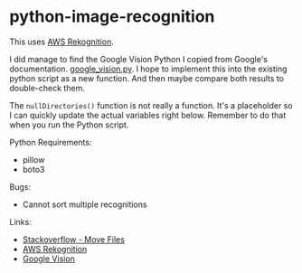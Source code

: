 # python-image-recognition

This uses [AWS Rekognition](https://docs.aws.amazon.com/rekognition/latest/dg/images-bytes.html). 

I did manage to find the Google Vision Python I copied from Google's documentation. [google_vision.py](https://github.com/hxrsmurf/python-image-recognition/blob/master/google_vision.py). I hope to implement this into the existing python script as a new function. And then maybe compare both results to double-check them. 

The `nullDirectories()` function is not really a function. It's a placeholder so I can quickly update the actual variables right below. Remember to do that when you run the Python script.

Python Requirements:

* pillow
* boto3

Bugs:

* Cannot sort multiple recognitions

Links:
* [Stackoverflow - Move Files](https://stackoverflow.com/questions/2909975/python-list-directory-subdirectory-and-files)
* [AWS Rekognition](https://docs.aws.amazon.com/rekognition/latest/dg/images-bytes.html)
* [Google Vision](https://cloud.google.com/vision/docs/internet-detection)

